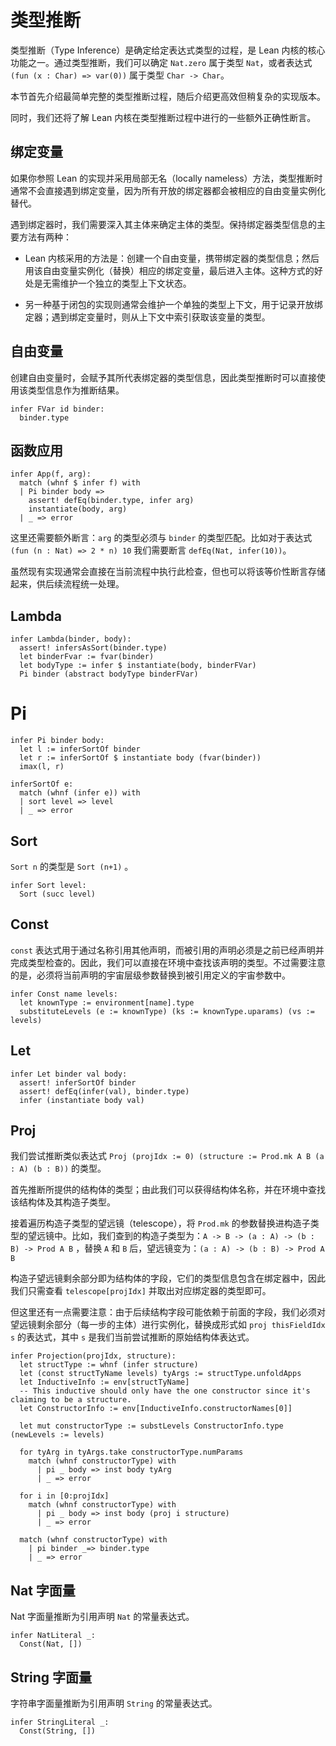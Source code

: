 # 类型推断

类型推断（Type Inference）是确定给定表达式类型的过程，是 Lean 内核的核心功能之一。通过类型推断，我们可以确定 `Nat.zero` 属于类型 `Nat`，或者表达式 `(fun (x : Char) => var(0))` 属于类型 `Char -> Char`。

本节首先介绍最简单完整的类型推断过程，随后介绍更高效但稍复杂的实现版本。

同时，我们还将了解 Lean 内核在类型推断过程中进行的一些额外正确性断言。

## 绑定变量

如果你参照 Lean 的实现并采用局部无名（locally nameless）方法，类型推断时通常不会直接遇到绑定变量，因为所有开放的绑定器都会被相应的自由变量实例化替代。

遇到绑定器时，我们需要深入其主体来确定主体的类型。保持绑定器类型信息的主要方法有两种：

* Lean 内核采用的方法是：创建一个自由变量，携带绑定器的类型信息；然后用该自由变量实例化（替换）相应的绑定变量，最后进入主体。这种方式的好处是无需维护一个独立的类型上下文状态。

* 另一种基于闭包的实现则通常会维护一个单独的类型上下文，用于记录开放绑定器；遇到绑定变量时，则从上下文中索引获取该变量的类型。

## 自由变量

创建自由变量时，会赋予其所代表绑定器的类型信息，因此类型推断时可以直接使用该类型信息作为推断结果。

```lean
infer FVar id binder:
  binder.type
```

## 函数应用

```lean
infer App(f, arg):
  match (whnf $ infer f) with
  | Pi binder body => 
    assert! defEq(binder.type, infer arg)
    instantiate(body, arg)
  | _ => error
```

这里还需要额外断言：`arg` 的类型必须与 `binder` 的类型匹配。比如对于表达式 ``(fun (n : Nat) => 2 * n) 10`` 我们需要断言 ``defEq(Nat, infer(10))``。

虽然现有实现通常会直接在当前流程中执行此检查，但也可以将该等价性断言存储起来，供后续流程统一处理。

## Lambda

```lean
infer Lambda(binder, body):
  assert! infersAsSort(binder.type)
  let binderFvar := fvar(binder)
  let bodyType := infer $ instantiate(body, binderFVar)
  Pi binder (abstract bodyType binderFVar)
```

# Pi

```lean
infer Pi binder body:
  let l := inferSortOf binder
  let r := inferSortOf $ instantiate body (fvar(binder))
  imax(l, r)

inferSortOf e:
  match (whnf (infer e)) with
  | sort level => level
  | _ => error
```

## Sort

`Sort n` 的类型是 `Sort (n+1)` 。

```lean
infer Sort level:
  Sort (succ level)
```

## Const

`const` 表达式用于通过名称引用其他声明，而被引用的声明必须是之前已经声明并完成类型检查的。因此，我们可以直接在环境中查找该声明的类型。不过需要注意的是，必须将当前声明的宇宙层级参数替换到被引用定义的宇宙参数中。


```lean
infer Const name levels:
  let knownType := environment[name].type
  substituteLevels (e := knownType) (ks := knownType.uparams) (vs := levels)
```

## Let

```lean
infer Let binder val body:
  assert! inferSortOf binder
  assert! defEq(infer(val), binder.type)
  infer (instantiate body val)
```

## Proj

我们尝试推断类似表达式 ``Proj (projIdx := 0) (structure := Prod.mk A B (a : A) (b : B))`` 的类型。

首先推断所提供的结构体的类型；由此我们可以获得结构体名称，并在环境中查找该结构体及其构造子类型。

接着遍历构造子类型的望远镜（telescope），将 `Prod.mk` 的参数替换进构造子类型的望远镜中。比如，我们查到的构造子类型为：``A -> B -> (a : A) -> (b : B) -> Prod A B`` ，替换 `A` 和 `B` 后，望远镜变为：``(a : A) -> (b : B) -> Prod A B``

构造子望远镜剩余部分即为结构体的字段，它们的类型信息包含在绑定器中，因此我们只需查看 `telescope[projIdx]` 并取出对应绑定器的类型即可。

但这里还有一点需要注意：由于后续结构字段可能依赖于前面的字段，我们必须对望远镜剩余部分（每一步的主体）进行实例化，替换成形式如 `proj thisFieldIdx s` 的表达式，其中 `s` 是我们当前尝试推断的原始结构体表达式。

```lean
infer Projection(projIdx, structure):
  let structType := whnf (infer structure)
  let (const structTyName levels) tyArgs := structType.unfoldApps
  let InductiveInfo := env[structTyName]
  -- This inductive should only have the one constructor since it's claiming to be a structure.
  let ConstructorInfo := env[InductiveInfo.constructorNames[0]]

  let mut constructorType := substLevels ConstructorInfo.type (newLevels := levels)

  for tyArg in tyArgs.take constructorType.numParams
    match (whnf constructorType) with
      | pi _ body => inst body tyArg
      | _ => error

  for i in [0:projIdx]
    match (whnf constructorType) with
      | pi _ body => inst body (proj i structure)
      | _ => error

  match (whnf constructorType) with
    | pi binder _=> binder.type
    | _ => error 
```

## Nat 字面量

Nat 字面量推断为引用声明 `Nat` 的常量表达式。

```lean
infer NatLiteral _:
  Const(Nat, [])
```

## String 字面量

字符串字面量推断为引用声明 `String` 的常量表达式。

```lean
infer StringLiteral _:
  Const(String, [])
```

